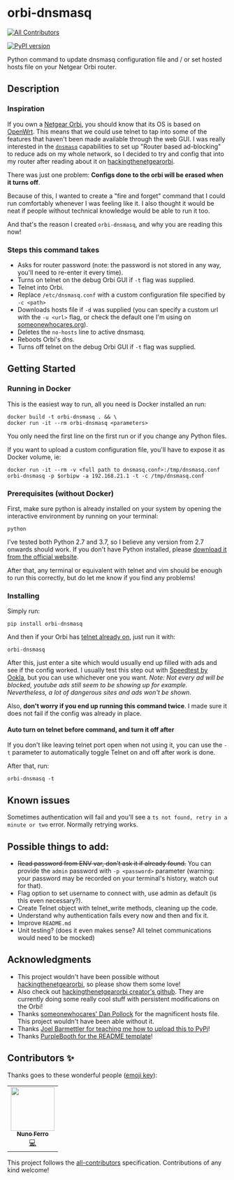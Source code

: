 # orbi-dnsmasq
<!-- ALL-CONTRIBUTORS-BADGE:START - Do not remove or modify this section -->
[![All Contributors](https://img.shields.io/badge/all_contributors-1-orange.svg?style=flat-square)](#contributors-)
<!-- ALL-CONTRIBUTORS-BADGE:END -->

[![PyPI version](https://badge.fury.io/py/orbi-dnsmasq.svg)](https://badge.fury.io/py/orbi-dnsmasq)

Python command to update dnsmasq configuration file and / or set hosted hosts file on your Netgear Orbi router.

## Description

### Inspiration

If you own a [Netgear Orbi](https://www.netgear.com/orbi/), you should know that its OS is based on [OpenWrt](https://openwrt.org/).
This means that we could use telnet to tap into some of the features that haven't been made available through the web GUI.
I was really interested in the [`dnsmasq`](https://en.wikipedia.org/wiki/Dnsmasq) capabilities to set up "Router based 
ad-blocking" to reduce ads on my whole network, so I decided to try and config that into my router after reading about it on 
[hackingthenetgearorbi](https://hackingthenetgearorbi.wordpress.com/).

There was just one problem: **Configs done to the orbi will be erased when it turns off**.

Because of this, I wanted to create a "fire and forget" command that I could run comfortably whenever I was feeling like it.
I also thought it would be neat if people without technical knowledge would be able to run it too.

And that's the reason I created `orbi-dnsmasq`, and why you are reading this now!

### Steps this command takes

- Asks for router password (note: the password is not stored in any way, you'll need to re-enter it every time).
- Turns on telnet on the debug Orbi GUI if `-t` flag was supplied.
- Telnet into Orbi.
- Replace `/etc/dnsmasq.conf` with a custom configuration file specified by `-c <path>`
- Downloads hosts file if `-d` was supplied (you can specify a custom url with the `-u <url>` flag, or check the default one I'm using 
on [someonewhocares.org](https://someonewhocares.org/hosts/)).
- Deletes the `no-hosts` line to active dnsmasq.
- Reboots Orbi's dns.
- Turns off telnet  on the debug Orbi GUI if `-t` flag was supplied.

## Getting Started

### Running in Docker

This is the easiest way to run, all you need is Docker installed an run:
```
docker build -t orbi-dnsmasq . && \
docker run -it --rm orbi-dnsmasq <parameters>
```
You only need the first line on the first run or if you change any Python files.

If you want to upload a custom configuration file, you'll have to expose it as Docker volume, ie:
```
docker run -it --rm -v <full path to dnsmasq.conf>:/tmp/dnsmasq.conf orbi-dnsmasq -p $orbipw -a 192.168.21.1 -t -c /tmp/dnsmasq.conf
```


### Prerequisites (without Docker)

First, make sure python is already installed on your system by opening the interactive environment by running on your terminal:
 
```
python
```

I've tested both Python 2.7 and 3.7, so I believe any version from 2.7 onwards should work.
If you don't have Python installed, please [download it from the official website](https://www.python.org/downloads/). 

After that, any terminal or equivalent with telnet and vim should be enough to run this correctly, but do let me know 
if you find any problems!

### Installing

Simply run:

```
pip install orbi-dnsmasq
```

And then if your Orbi has [telnet already on](https://oldwiki.archive.openwrt.org/toh/netgear/telnet.console), just run it with:
```
orbi-dnsmasq
```

After this, just enter a site which would usually end up filled with ads and see if the config worked. I usually test 
this step out with [Speedtest by Ookla](https://www.speedtest.net/), but you can use whichever one you want. _Note: 
Not every ad will be blocked, youtube ads still seem to be showing up for example. Nevertheless, a lot of dangerous sites and ads won't
 be shown._

Also, **don't worry if you end up running this command twice**. I made sure it does not fail if the config was already in place.

#### Auto turn on telnet before command, and turn it off after

If you don't like leaving telnet port open when not using it, you can use the `-t` parameter to automatically toggle Telnet on and off after work is done.

After that, run:

```
orbi-dnsmasq -t
```

## Known issues
Sometimes authentication will fail and you'll see a `ts not found, retry in a minute or two` error. Normally retrying works.

## Possible things to add:

- ~~Read password from ENV var, don't ask it if already found.~~ You can provide the `admin` password with `-p <password>` parameter (warning: your password may be recorded on your terminal's history, watch out for that).
- Flag option to set username to connect with, use admin as default (is this even necessary?).
- Create Telnet object with telnet_write methods, cleaning up the code.
- Understand why authentication fails every now and then and fix it.
- Improve `README.md`
- Unit testing? (does it even makes sense? All telnet communications would need to be mocked)

## Acknowledgments

- This project wouldn't have been possible without [hackingthenetgearorbi](https://hackingthenetgearorbi.wordpress.com/), 
so please show them some love!
- Also check out [hackingthenetgearorbi creator's github](https://github.com/tumescentrubor/Orbi-s-Non-Sufficit). 
They are currently doing some really cool stuff with persistent modifications on the Orbi!
- Thanks [someonewhocares' Dan Pollock](https://someonewhocares.org/hosts/) for the magnificent hosts file. This project 
wouldn't have been able without it.
- Thanks [Joel Barmettler for teaching me how to upload this to PyPi](https://medium.com/@joel.barmettler/how-to-upload-your-python-package-to-pypi-65edc5fe9c56)!
- Thanks [PurpleBooth for the README template](https://gist.github.com/PurpleBooth/109311bb0361f32d87a2)!


## Contributors ✨

Thanks goes to these wonderful people ([emoji key](https://allcontributors.org/docs/en/emoji-key)):

<!-- ALL-CONTRIBUTORS-LIST:START - Do not remove or modify this section -->
<!-- prettier-ignore-start -->
<!-- markdownlint-disable -->
<table>
  <tr>
    <td align="center"><a href="https://github.com/nferro"><img src="https://avatars1.githubusercontent.com/u/2065319?v=4" width="100px;" alt=""/><br /><sub><b>Nuno Ferro</b></sub></a><br /><a href="https://github.com/Diego-Zulu/orbi-dnsmasq/commits?author=nferro" title="Code">💻</a></td>
  </tr>
</table>

<!-- markdownlint-enable -->
<!-- prettier-ignore-end -->
<!-- ALL-CONTRIBUTORS-LIST:END -->

This project follows the [all-contributors](https://github.com/all-contributors/all-contributors) specification. Contributions of any kind welcome!